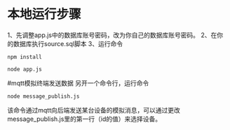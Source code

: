 # 本地运行步骤

1、先调整app.js中的数据库账号密码，改为你自己的数据库账号密码。
2、在你的数据库执行source.sql脚本
3、运行命令
```
npm install

node app.js 
```

#mqtt模拟终端发送数据
另开一个命令行，运行命令
```
node message_publish.js
```
该命令通过mqtt向后端发送某台设备的模拟消息，可以通过更改message_publish.js里的第一行（id的值）来选择设备。